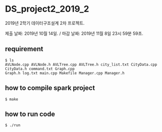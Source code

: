 # DS_project2_2019_2
2019년 2학기 데이터구조설계 2차 프로젝트.

제출 날짜: 2019년 10월 14일. / 마감 날짜: 2019년 11월 8일 23시 59분 59초.

## requirement
```
$ ls
AVLNode.cpp AVLNode.h AVLTree.cpp AVLTree.h city_list.txt CityData.cpp CityData.h command.txt Graph.cpp
Graph.h log.txt main.cpp Makefile Manager.cpp Manager.h
```

## how to compile spark project
```
$ make
```
## how to run code
```
$ ./run
```
